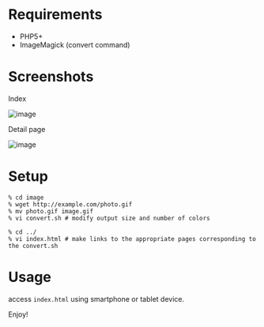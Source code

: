 Requirements
===

- PHP5+
- ImageMagick (convert command)

Screenshots
===

Index

![image](https://user-images.githubusercontent.com/98103/67362437-fc21e700-f5a5-11e9-9a7a-741bbe6a111d.png)

Detail page

![image](https://user-images.githubusercontent.com/98103/67362467-1360d480-f5a6-11e9-92bb-31317314fe60.png)


Setup
===

```
% cd image
% wget http://example.com/photo.gif
% mv photo.gif image.gif
% vi convert.sh # modify output size and number of colors
```

```
% cd ../
% vi index.html # make links to the appropriate pages corresponding to the convert.sh
```

Usage
===
access `index.html` using smartphone or tablet device.



Enjoy!
